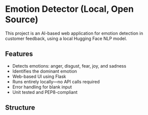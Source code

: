 # Emotion Detector (Local, Open Source)

This project is an AI-based web application for emotion detection in customer feedback, using a local Hugging Face NLP model.

## Features

- Detects emotions: anger, disgust, fear, joy, and sadness
- Identifies the dominant emotion
- Web-based UI using Flask
- Runs entirely locally—no API calls required
- Error handling for blank input
- Unit tested and PEP8-compliant

## Structure


